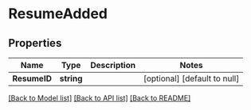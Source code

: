# ResumeAdded

## Properties
Name | Type | Description | Notes
------------ | ------------- | ------------- | -------------
**ResumeID** | **string** |  | [optional] [default to null]

[[Back to Model list]](../README.md#documentation-for-models) [[Back to API list]](../README.md#documentation-for-api-endpoints) [[Back to README]](../README.md)


